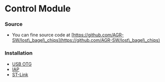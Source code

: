 # Control Module

### Source

* You can fine source code at [https://github.com/AGR-SW/lost\_bagel\_chips](https://github.com/AGR-SW/lost\_bagel\_chips)

### Installation

* [USB OTG](usb-otg.md)
* [IAP](iap.md)
* [ST-Link](st-link.md)

